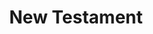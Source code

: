 ---
cc-type: hashtag
title: "New Testament"
hashtag: "new-testament"
ascend:
  - Jesus
related:
  - Old Testament
tags:
  - Bible
---